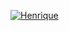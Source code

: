 [![Henrique][image]][site]

[site]: https://github.com/henbalmant
[image]: https://github-readme-stats.vercel.app/api?username=henbalmant&show_icons=true&theme=onedark&count_private=true

